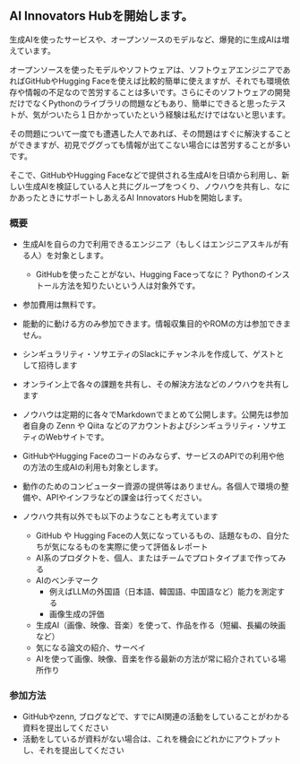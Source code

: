 ## AI Innovators Hubを開始します。

生成AIを使ったサービスや、オープンソースのモデルなど、爆発的に生成AIは増えています。

オープンソースを使ったモデルやソフトウェアは、ソフトウェアエンジニアであればGitHubやHugging Faceを使えば比較的簡単に使えますが、それでも環境依存や情報の不足なので苦労することは多いです。さらにそのソフトウェアの開発だけでなくPythonのライブラリの問題などもあり、簡単にできると思ったテストが、気がついたら１日かかっていたという経験は私だけではないと思います。

その問題について一度でも遭遇した人であれば、その問題はすぐに解決することができますが、初見でググっても情報が出てこない場合には苦労することが多いです。

そこで、GitHubやHugging Faceなどで提供される生成AIを日頃から利用し、新しい生成AIを検証している人と共にグループをつくり、ノウハウを共有し、なにかあったときにサポートしあえるAI Innovators Hubを開始します。

### 概要
- 生成AIを自らの力で利用できるエンジニア（もしくはエンジニアスキルが有る人）を対象とします。
  - GitHubを使ったことがない、Hugging Faceってなに？ Pythonのインストール方法を知りたいという人は対象外です。
- 参加費用は無料です。
- 能動的に動ける方のみ参加できます。情報収集目的やROMの方は参加できません。
- シンギュラリティ・ソサエティのSlackにチャンネルを作成して、ゲストとして招待します
- オンライン上で各々の課題を共有し、その解決方法などのノウハウを共有します
- ノウハウは定期的に各々でMarkdownでまとめて公開します。公開先は参加者自身の Zenn や Qiita などのアカウントおよびシンギュラリティ・ソサエティのWebサイトです。
- GitHubやHugging Faceのコードのみならず、サービスのAPIでの利用や他の方法の生成AIの利用も対象とします。
- 動作のためのコンピューター資源の提供等はありません。各個人で環境の整備や、APIやインフラなどの課金は行ってください。

- ノウハウ共有以外でも以下のようなことも考えています
  - GitHub や Hugging Faceの人気になっているもの、話題なもの、自分たちが気になるものを実際に使って評価＆レポート
  - AI系のプロダクトを、個人、またはチームでプロトタイプまで作ってみる
  - AIのベンチマーク
    - 例えばLLMの外国語（日本語、韓国語、中国語など）能力を測定する
    - 画像生成の評価
  - 生成AI（画像、映像、音楽）を使って、作品を作る（短編、長編の映画など）
  - 気になる論文の紹介、サーベイ
  - AIを使って画像、映像、音楽を作る最新の方法が常に紹介されている場所作り

### 参加方法
- GitHubやzenn, ブログなどで、すでにAI関連の活動をしていることがわかる資料を提出してください
- 活動をしているが資料がない場合は、これを機会にどれかにアウトプットし、それを提出してください

